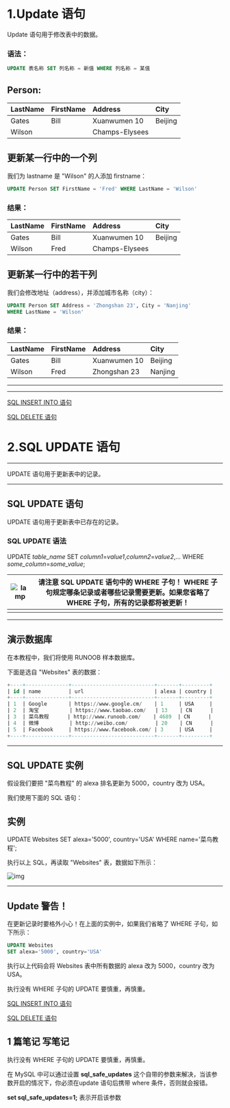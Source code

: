 # 1.Update 语句

Update 语句用于修改表中的数据。

### 语法：

```sql
UPDATE 表名称 SET 列名称 = 新值 WHERE 列名称 = 某值
```

## Person:

| LastName | FirstName | Address        | City    |
| :------- | :-------- | :------------- | :------ |
| Gates    | Bill      | Xuanwumen 10   | Beijing |
| Wilson   |           | Champs-Elysees |         |

## 更新某一行中的一个列

我们为 lastname 是 "Wilson" 的人添加 firstname：

```sql
UPDATE Person SET FirstName = 'Fred' WHERE LastName = 'Wilson' 
```

### 结果：

| LastName | FirstName | Address        | City    |
| :------- | :-------- | :------------- | :------ |
| Gates    | Bill      | Xuanwumen 10   | Beijing |
| Wilson   | Fred      | Champs-Elysees |         |

## 更新某一行中的若干列

我们会修改地址（address），并添加城市名称（city）：

```sql
UPDATE Person SET Address = 'Zhongshan 23', City = 'Nanjing'
WHERE LastName = 'Wilson'
```

### 结果：

| LastName | FirstName | Address      | City    |
| :------- | :-------- | :----------- | :------ |
| Gates    | Bill      | Xuanwumen 10 | Beijing |
| Wilson   | Fred      | Zhongshan 23 | Nanjing |



---------------------

-------------------



 [SQL INSERT INTO 语句](https://www.runoob.com/sql/sql-insert.html)

[SQL DELETE 语句](https://www.runoob.com/sql/sql-delete.html) 

# 2.SQL UPDATE 语句

------

UPDATE 语句用于更新表中的记录。

------

## SQL UPDATE 语句

UPDATE 语句用于更新表中已存在的记录。

### SQL UPDATE 语法

UPDATE *table_name*
SET *column1*=*value1*,*column2*=*value2*,...
WHERE *some_column*=*some_value*;



| ![lamp](https://www.runoob.com/images/lamp.jpg) | **请注意 SQL UPDATE 语句中的 WHERE 子句！** WHERE 子句规定哪条记录或者哪些记录需要更新。如果您省略了 WHERE 子句，所有的记录都将被更新！ |
| ----------------------------------------------- | ------------------------------------------------------------ |
|                                                 |                                                              |



------

## 演示数据库

在本教程中，我们将使用 RUNOOB 样本数据库。

下面是选自 "Websites" 表的数据：

```sql
+----+--------------+---------------------------+-------+---------+
| id | name         | url                       | alexa | country |
+----+--------------+---------------------------+-------+---------+
| 1  | Google       | https://www.google.cm/    | 1     | USA     |
| 2  | 淘宝          | https://www.taobao.com/   | 13    | CN      |
| 3  | 菜鸟教程      | http://www.runoob.com/    | 4689  | CN      |
| 4  | 微博          | http://weibo.com/         | 20    | CN      |
| 5  | Facebook     | https://www.facebook.com/ | 3     | USA     |
+----+--------------+---------------------------+-------+---------+
```



------

## SQL UPDATE 实例

假设我们要把 "菜鸟教程" 的 alexa 排名更新为 5000，country 改为 USA。

我们使用下面的 SQL 语句：

## 实例

UPDATE Websites  SET alexa='5000', country='USA'  WHERE name='菜鸟教程';

执行以上 SQL，再读取 "Websites" 表，数据如下所示：

![img](https://i.loli.net/2021/07/21/byz7R8twc6dBCgs.jpg)



------

## Update 警告！

在更新记录时要格外小心！在上面的实例中，如果我们省略了 WHERE 子句，如下所示：

```sql
UPDATE Websites
SET alexa='5000', country='USA'
```

执行以上代码会将 Websites 表中所有数据的 alexa 改为 5000，country 改为 USA。

执行没有 WHERE 子句的 UPDATE 要慎重，再慎重。

 [SQL INSERT INTO 语句](https://www.runoob.com/sql/sql-insert.html)

[SQL DELETE 语句](https://www.runoob.com/sql/sql-delete.html) 

## 1 篇笔记 写笔记

执行没有 WHERE 子句的 UPDATE 要慎重，再慎重。

在 MySQL 中可以通过设置 **sql_safe_updates** 这个自带的参数来解决，当该参数开启的情况下，你必须在update 语句后携带 where 条件，否则就会报错。

**set sql_safe_updates=1;** 表示开启该参数